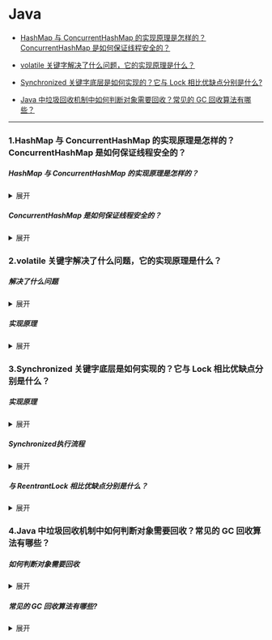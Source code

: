 # Java


* [HashMap 与 ConcurrentHashMap 的实现原理是怎样的？ConcurrentHashMap 是如何保证线程安全的？](#1)

* [volatile 关键字解决了什么问题，它的实现原理是什么？](#2)

* [Synchronized 关键字底层是如何实现的？它与 Lock 相比优缺点分别是什么?](#3)

* [Java 中垃圾回收机制中如何判断对象需要回收？常见的 GC 回收算法有哪些？](#4)


------

### <span id="1">1.HashMap 与 ConcurrentHashMap 的实现原理是怎样的？ConcurrentHashMap 是如何保证线程安全的？</span>

##### HashMap 与 ConcurrentHashMap 的实现原理是怎样的？
<details>
<summary>展开</summary>
在JDK1.7中，ConcurrentHashMap采用的是分段数组+链表的方式实现的，HashMap 则是采用数组+链表的方式实现的。

在JDK1.8中，ConcurrentHashMap采用的数据结构 和 HashMap的结构一样为 数组+链表/红黑二叉树。
</details>

##### ConcurrentHashMap 是如何保证线程安全的？
<details>
<summary>展开</summary>
JDK 1.7 中使用分段锁，一个 ConcurrentHashMap 里包含一个 Segment 数组。Segment 的结构和 HashMap 类似，是一种数组和链表结构，一个 Segment 包含一个 HashEntry 数组，每个 HashEntry 是一个链表结构的元素，每个 Segment 守护着一个 HashEntry 数组里的元素，当对 HashEntry 数组的数据进行修改时，必须首先获得对应的 Segment 的锁。
  
JDK 1.8 中，取消类 Segment 分段锁，采用Node + CAS + Synchronized来保证并发安全。synchronized 只锁定当前链表或红黑二叉树的首节点。
当 HashEntry 对象组成的链表长度超过 TREEIFY_THRESHOLD 时，链表转换为红黑树，提升性能。底层变更为数组 + 链表 + 红黑树
</details>


### <span id="2">2.volatile 关键字解决了什么问题，它的实现原理是什么？</span>

##### 解决了什么问题
<details>
<summary>展开</summary>
volatile 解决了可见性、防止重排序的问题。

* 可见性：可见性问题主要指一个线程修改了共享变量值，而另一个线程却看不到。引起可见性问题的主要原因是每个线程拥有自己的一个高速缓存区。volatile关键字能有效的解决这个问题。
* 防止重排序：操作系统可以对指令进行重排序，volatile可以防止重排序。
</details>

##### 实现原理
<details>
<summary>展开</summary>

* 可见性的实现原理：
被volatile修饰的变量会存在一个“:Lock”前缀，Lock可以理解为CPU指令集的一种锁，同时该指令会将当前处理器缓存行的数据直接写入系统内存中，写的操作会导致其他CPU里缓存了该地址的数据无效，当处理器发现本地缓存失效后，就会从内存中获取最新的值，这样就保证了变量的可见性。

* 防止重排序的实现原理：
JMM为了优化性能，在不改变正确原意的情况下，允许编译器和处理器对指令进行重排序。
volatile防止重排的实现是基于happens-before，其中happens-before有一条规则，所有的volatile域的读应该在volatile域的写之后。为了实现 volatile 内存语义时，编译器在生成字节码时，会在指令序列中插入内存屏障来禁止特定类型的处理器重排序。
</details>


### <span id="3">3.Synchronized 关键字底层是如何实现的？它与 Lock 相比优缺点分别是什么？</span>

##### 实现原理
<details>
<summary>展开</summary>
1. synchronized修饰的同步语句块，实现是使用monitorenter和monitorexit指令，其中monitorenter指向同步代码块开始位置，monitorexit指向同步代码块结束的位置。

2. synchronized修饰的方法，则是用acc_synchronized 来标记，该标识指明了该方法是一个同步方法。
3. 两者的本质都是对对象监视器 monitor 的获取。
</details>

##### Synchronized执行流程
<details>
<summary>展开</summary>
1. 判断Mark word里是否是当前线程，且偏向锁状态为true，如果是，则获得偏向锁。

3. 如果不是，那么执行CAS将Mark work修改为当前线程，如果成功，则获得偏向锁，并设置偏向锁为true。否则发生竞争，撤销偏向锁，升级为轻量级锁。
4. 当前线程执行CAS，将mark word替换为锁记录指针。如果成功获得轻量级锁。如果失败，当前线程尝试自旋获取锁，如果获取到，处于轻量级锁。如果一定次数后没获取到锁，锁升级为重量级锁。
5. 重量级锁是独占锁。通过monitor对象实现。monitor enter 进入数+1，当前线程获得锁，如果其他线程已经获得锁，那么该线程阻塞，直到锁计数为0。monitor exit表示锁计数-1，直到进入数为0时，当前线程释放锁。

</details>

##### 与 ReentrantLock 相比优缺点分别是什么？
<details>
<summary>展开</summary>
1. 实现：synchronized 是 JVM 实现的，是一个关键字 ，Lock 是 接口，基于JDK实现的；

3. 性能：JDK1.6后对synchronized优化后，两者性能差距不大。
4. 锁：synchronized是非公平锁，而ReentrantLock既可以是公平也可以是非公平。
5. 绑定锁的条件：synchronized只支持一个条件，ReentrantLock则可以支出多个条件。

除非要使用ReentrantLock的高级功能外，基于都是用synchronized，因为synchronized会自动释放锁，不会导致死锁，并且是jvm原生支持的。

</details>


### <span id="4">4.Java 中垃圾回收机制中如何判断对象需要回收？常见的 GC 回收算法有哪些？</span>

##### 如何判断对象需要回收
<details>
<summary>展开</summary>
JVM判断对象是否需要被回收，主要是有两种方法:
* 引用计数法
给对象添加一个引用计数，当被引用时引用计数+1，当引用失效时，引用计数-1。当引用计数为0的时候，代表该对象可以被回收。
但是引用计数法有一个问题，就是无法解决相互依赖，两个对象出现循环引用的情况下，此时引用计数器永远不为 0，导致无法对它们进行回收。 正因为循环引用的存在，因此 Java 虚拟机不使用引用计数算法。

* 可达性分析算
通过GC root作为起始点往下搜索，能够到达的对象都是不需要回收的，不能到达的需要被回收。
GC Root一般包含以下内容：
    * 虚拟机栈引用的对象
    * 本地方法栈引用的对象
    * 方法区中静态属性引用的对象
    * 方法区中常量引用的对象
</details>

##### 常见的 GC 回收算法有哪些?
<details>
<summary>展开</summary>
* 标记-清除算法
将存活的对象进行标记，会被标记的会被清除
缺点：标记和清除的效率不高，且会产生大量的内存随便，导致无法创建大对象。
* 标记-整理算法
将存活的对象进行标记，然后将存活的对象移动到一端，然后把剩余的空间清除。

* 复制算法
将内存分为两块，每次只是用一块，当该块内存满了之后，就复制到另一块内存上，将该内存块进行清理。主要的缺点就是只能使用内存的一部分。
就比如Hotspot中就将新生代分为了三部分，一个Eden区和两个Survivor区，每次只使用E区和一个S区，当进行回收的时候，就会把将 Eden 和 Survivor 中还存活着的对象一次性复制到另一块 Survivor 空间上，最后清理 Eden 和使用过的那一块 Survivor。 
HotSpot 虚拟机的 Eden 和 Survivor 的大小比例默认为 8:1，保证了内存的利用率达到 90%。如果每次回收有多于 10% 的对象存活，那么一块 Survivor 空间就不够用了，此时需要依赖于老年代进行分配担保，也就是借用老年代的空间存储放不下的对象。 

* 分代回收算法
现在的商业虚拟机采用分代收集算法，它根据对象存活周期将内存划分为几块，不同块采用适当的收集算法。 一般将堆分为新生代和老年代。 
新生代：复制算法
老年代：标记清除、标记整理
</details>